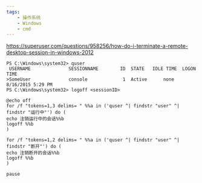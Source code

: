 ```yaml
---
tags:
    - 操作系统
    - Windows
    - cmd
---
```


https://superuser.com/questions/958256/how-do-i-terminate-a-remote-desktop-session-in-windows-2012



```
PS C:\Windows\system32> quser
 USERNAME              SESSIONNAME        ID  STATE   IDLE TIME  LOGON TIME
>SomeUser              console             1  Active      none   8/16/2015 5:29 PM
PS C:\Windows\system32> logoff <sessionID>
```





```
@echo off
for /f "tokens=1,3 delims= " %%a in ('quser ^| findstr "user" ^| findstr "运行中"') do (
echo 注销运行中的会话%%b
logoff %%b
)

for /f "tokens=1,2 delims= " %%a in ('quser ^| findstr "user" ^| findstr "断开"') do (
echo 注销断开的会话%%b
logoff %%b
)

pause

```

